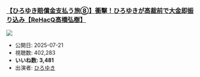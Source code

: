 ### [【ひろゆき賠償金支払う旅⑧】衝撃！ひろゆきが高裁前で大金即振り込み【ReHacQ高橋弘樹】](https://www.youtube.com/watch?v=oah2ozJIUZQ)
[![](https://img.youtube.com/vi/oah2ozJIUZQ/sddefault.jpg)](https://www.youtube.com/watch?v=oah2ozJIUZQ)
-   公開日: 2025-07-21
-   視聴数: 402,283
-   **いいね数: 3,481**
-   出演者: [ひろゆき](/rehacq_fan/people/ひろゆき "wikilink")
